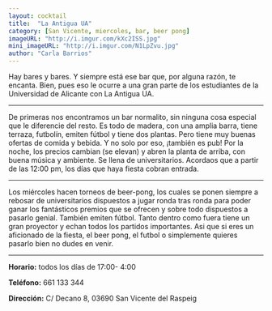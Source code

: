 ```yaml
---
layout: cocktail
title:  "La Antigua UA"
category: [San Vicente, miercoles, bar, beer pong]
imageURL: "http://i.imgur.com/kXc2ISS.jpg"
mini_imageURL: "http://i.imgur.com/N1LpZvu.jpg" 
author: "Carla Barrios"
---
```


Hay bares y bares. Y siempre está ese bar que, por alguna razón, te encanta. Bien, pues eso le ocurre a una gran parte de los estudiantes de la Universidad de Alicante con La Antigua UA.

***************************************************

De primeras nos encontramos un bar normalito, sin ninguna cosa especial que le diferencie del resto. Es todo de madera, con una amplia barra, tiene terraza, futbolín, emiten fútbol y tiene dos plantas.  Pero tiene muy buenas ofertas de comida y bebida.
Y no solo por eso, ¡también es pub! Por la noche, los precios cambian (se elevan) y abren la planta de arriba, con buena música y ambiente. Se llena de universitarios. Acordaos que a partir de las 12:00 pm, los días que haya fiesta cobran entrada.

***************************************************

Los miércoles hacen torneos de beer-pong, los cuales se ponen siempre a rebosar de universitarios dispuestos a jugar ronda tras ronda para poder ganar los fantásticos premios que se ofrecen y sobre todo dispuestos a pasarlo genial.
También emiten fútbol. Tanto dentro como fuera tiene un gran proyector y echan todos los partidos importantes.
Asi que si eres un aficionado de la fiesta, el beer pong, el futbol o simplemente quieres pasarlo bien no dudes en venir.

**************************************************

**Horario:** todos los días de 17:00- 4:00

**Teléfono:**  661 133 344

**Dirección:** C/ Decano 8, 03690 San Vicente del Raspeig
